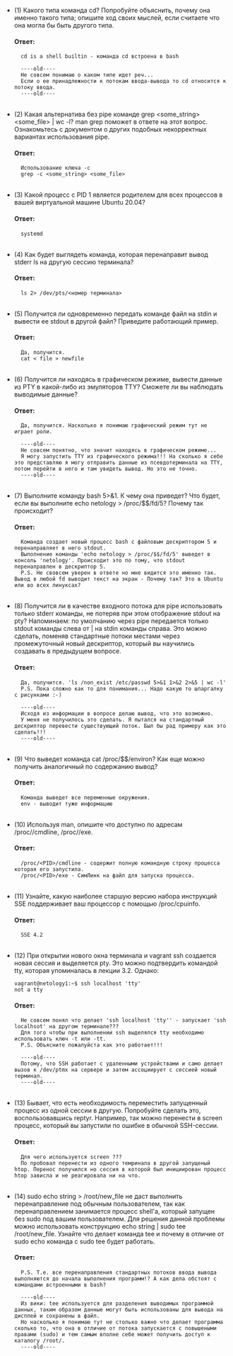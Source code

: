 * (1) Какого типа команда cd? Попробуйте объяснить, почему она именно такого типа; опишите ход своих мыслей, если считаете что она могла бы быть другого типа.
    #### Ответ:
    ```
      cd is a shell builtin - команда cd встроена в bash
      
      ----old----
      Не совсем понимаю о каком типе идет реч...
      Если о ее принадлежности к потокам ввода-вывода то cd относится к потоку ввода.
      ----old----
    ```
  <br>
* (2) Какая альтернатива без pipe команде grep <some_string> <some_file> | wc -l? man grep поможет в ответе на этот вопрос. Ознакомьтесь с документом о других подобных некорректных вариантах использования pipe.
    #### Ответ:
    ```
      Использование ключа -c
      grep -c <some_string> <some_file>
    ```
  <br>
* (3) Какой процесс с PID 1 является родителем для всех процессов в вашей виртуальной машине Ubuntu 20.04?
    #### Ответ:
    ```
      systemd
    ```
  <br>
* (4) Как будет выглядеть команда, которая перенаправит вывод stderr ls на другую сессию терминала?
    #### Ответ:
    ```
      ls 2> /dev/pts/<номер терминала>
    ```
  <br>
* (5) Получится ли одновременно передать команде файл на stdin и вывести ее stdout в другой файл? Приведите работающий пример.
    #### Ответ:
    ```
      Да, получится.
      cat < file > newfile
    ```
  <br>
* (6) Получится ли находясь в графическом режиме, вывести данные из PTY в какой-либо из эмуляторов TTY? Сможете ли вы наблюдать выводимые данные?
    #### Ответ:
    ```
      Да, получится. Насколько я понимаю графический режим тут не играет роли.
  
      ----old----
      Не совсем понятно, что значит находясь в графическом режиме...
      Я могу запустить TTY из графического режима!!! На сколько я себе это представляю я могу отправить данные из псевдотерминала на TTY, потом перейти в него и там увидеть вывод. Но это не точно.
      ----old----
    ```
  <br>
* (7) Выполните команду bash 5>&1. К чему она приведет? Что будет, если вы выполните echo netology > /proc/$$/fd/5? Почему так происходит?
    #### Ответ:
    ```
      Команда создает новый процесс bash с файловым дескриптором 5 и перенаправляет в него stdout.
      Выполнение команды 'echo netology > /proc/$$/fd/5' выведет в консоль 'netology'. Происходит это по тому, что stdout перенаправлен в дескриптор 5.
      P.S. Не свовсем уверен в ответе но мне видится это именно так. Вывод в любой fd выводит текст на экран - Почему так? Это в Ubuntu или во всех линуксах?
    ```
  <br>
* (8) Получится ли в качестве входного потока для pipe использовать только stderr команды, не потеряв при этом отображение stdout на pty? Напоминаем: по умолчанию через pipe передается только stdout команды слева от | на stdin команды справа. Это можно сделать, поменяв стандартные потоки местами через промежуточный новый дескриптор, который вы научились создавать в предыдущем вопросе.
   #### Ответ:
    ```
      Да, получится. 'ls /non_exist /etc/passwd 5>&1 1>&2 2>&5 | wc -l'
      P.S. Пока сложно как то для понимания... Надо какую то шпаргалку с рисунками :-)
  
      ----old----
      Исходя из информации в вопросе делаю вывод, что это возможно.
      У меня не получилось это сделать. Я пытался на стандартный дескриптор перевести существующий поток. Был бы рад примеру как это сделать!!!
      ----old----
    ```
  <br>
* (9) Что выведет команда cat /proc/$$/environ? Как еще можно получить аналогичный по содержанию вывод?
  #### Ответ:
    ```
      Команда выведет все переменные окружения.
      env - выводит туже информацию
    ```
  <br>
* (10) Используя man, опишите что доступно по адресам /proc/<PID>/cmdline, /proc/<PID>/exe.
  #### Ответ:
    ```
      /proc/<PID>/cmdline - содержит полную командную строку процесса которая его запустила.
      /proc/<PID>/exe - СимЛинк на файл для запуска процесса.
    ```
  <br>
* (11) Узнайте, какую наиболее старшую версию набора инструкций SSE поддерживает ваш процессор с помощью /proc/cpuinfo.
  #### Ответ:
    ```
      SSE 4.2
    ```
  <br>
* (12) При открытии нового окна терминала и vagrant ssh создается новая сессия и выделяется pty. Это можно подтвердить командой tty, которая упоминалась в лекции 3.2. Однако:
  ```
  vagrant@netology1:~$ ssh localhost 'tty'
  not a tty
  ```
  #### Ответ:
    ```
      Не совсем понял что делает 'ssh localhost 'tty'' - запускает 'ssh localhsot' на другом терминале???
      Для того чтобы при выполнении ssh выделялся tty необходимо использовать ключ -t или -tt.
      P.S. Объясните пожалуйста как это работает!!!
  
      ----old----
      Потому, что SSH работает с удаленными устройствами и само делает вызов к /dev/ptmx на сервере и затем ассоциирует с сессией новый терминал.
      ----old----
    ```
  <br>
* (13) Бывает, что есть необходимость переместить запущенный процесс из одной сессии в другую. Попробуйте сделать это, воспользовавшись reptyr. Например, так можно перенести в screen процесс, который вы запустили по ошибке в обычной SSH-сессии.
  #### Ответ:
    ```
      Для чего используется screen ???
      По пробовал перенести из одного темринала в другой запущеный htop. Перенос получился но сессия в которой был инициирован процесс htop зависла и не реагировала ни на что.
    ```
  <br>
* (14) sudo echo string > /root/new_file не даст выполнить перенаправление под обычным пользователем, так как перенаправлением занимается процесс shell'а, который запущен без sudo под вашим пользователем. Для решения данной проблемы можно использовать конструкцию echo string | sudo tee /root/new_file. Узнайте что делает команда tee и почему в отличие от sudo echo команда с sudo tee будет работать.
  #### Ответ:
    ```
      P.S. Т.е. все перенаправления стандартных потоков ввода вывода выполняются до начала выполнения программ!? А как дела обстоят с командами встроенными в bash?
  
      ----old----
      Из вики: tee используется для разделения выводимых программой данных, таким образом данные могут быть использованы для вывода на дисплей и сохранены в файл.
      Но насколько я понимаю тут не столько важно что делает программа сколько то, что она в отличие от потока запускается с повышеными правами (sudo) и тем самым вполне себе может получить доступ к каталогу /root/.
      ----old----
    ```
  <br>